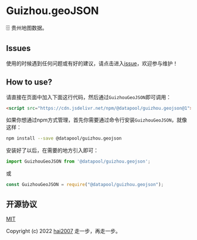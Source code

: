 # Guizhou.geoJSON
🗄️ 贵州地图数据。

## Issues
使用的时候遇到任何问题或有好的建议，请点击进入[issue](https://github.com/hai2007/datapool/issues)，欢迎参与维护！

## How to use?

请直接在页面中加入下面这行代码，然后通过```GuizhouGeoJSON```即可调用：

```html
<script src="https://cdn.jsdelivr.net/npm/@datapool/guizhou.geojson@1"></script>
```

如果你想通过npm方式管理，首先你需要通过命令行安装``````GuizhouGeoJSON``````，就像这样：

```bash
npm install --save @datapool/guizhou.geojson
```

安装好了以后，在需要的地方引入即可：

```js
import GuizhouGeoJSON from '@datapool/guizhou.geojson';
```

或

```js
const GuizhouGeoJSON = require("@datapool/guizhou.geojson");
```

开源协议
---------------------------------------
[MIT](https://github.com/hai2007/datapool/blob/master/LICENSE)

Copyright (c) 2022 [hai2007](https://hai2007.gitee.io/sweethome/) 走一步，再走一步。
